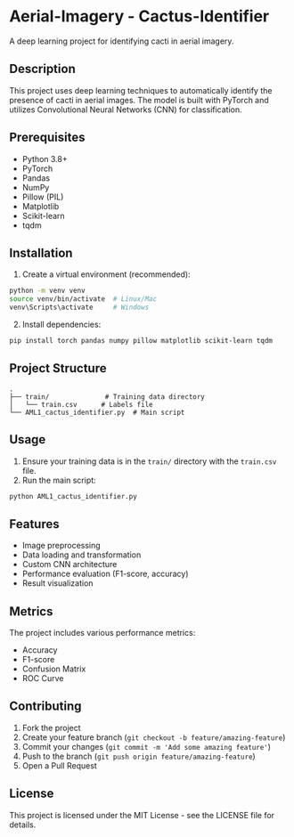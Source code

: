 ﻿# Aerial-Imagery - Cactus-Identifier

A deep learning project for identifying cacti in aerial imagery.

## Description

This project uses deep learning techniques to automatically identify the presence of cacti in aerial images. The model is built with PyTorch and utilizes Convolutional Neural Networks (CNN) for classification.

## Prerequisites

- Python 3.8+
- PyTorch
- Pandas
- NumPy
- Pillow (PIL)
- Matplotlib
- Scikit-learn
- tqdm

## Installation

1. Create a virtual environment (recommended):
```bash
python -m venv venv
source venv/bin/activate  # Linux/Mac
venv\Scripts\activate     # Windows
```

2. Install dependencies:
```bash
pip install torch pandas numpy pillow matplotlib scikit-learn tqdm
```

## Project Structure

```
.
├── train/              # Training data directory
│   └── train.csv      # Labels file
└── AML1_cactus_identifier.py  # Main script
```

## Usage

1. Ensure your training data is in the `train/` directory with the `train.csv` file.
2. Run the main script:
```bash
python AML1_cactus_identifier.py
```

## Features

- Image preprocessing
- Data loading and transformation
- Custom CNN architecture
- Performance evaluation (F1-score, accuracy)
- Result visualization

## Metrics

The project includes various performance metrics:
- Accuracy
- F1-score
- Confusion Matrix
- ROC Curve

## Contributing

1. Fork the project
2. Create your feature branch (`git checkout -b feature/amazing-feature`)
3. Commit your changes (`git commit -m 'Add some amazing feature'`)
4. Push to the branch (`git push origin feature/amazing-feature`)
5. Open a Pull Request

## License

This project is licensed under the MIT License - see the LICENSE file for details.
